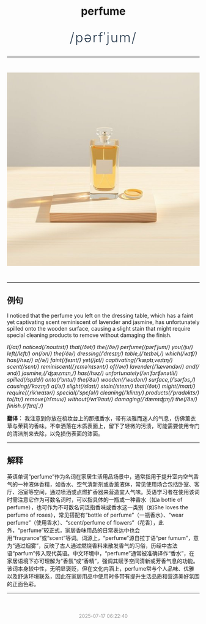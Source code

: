 <div align="center">

# perfume

<div style="margin: 30px 0;">
<h1 style="font-size: 2.5em; font-weight: 300; letter-spacing: 2px; margin: 0; color: #2c3e50;">
/pərfˈjum/
</h1>
</div>

</div>

---

<div align="center" style="margin: 40px 0;">

![perfume](images/perfume.png)

</div>

---

## 例句

I noticed that the perfume you left on the dressing table, which has a faint yet captivating scent reminiscent of lavender and jasmine, has unfortunately spilled onto the wooden surface, causing a slight stain that might require special cleaning products to remove without damaging the finish.

*I(/aɪ/) noticed(/ˈnoʊtɪst/) that(/ðət/) the(/ðə/) perfume(/pərfˈjum/) you(/ju/) left(/lɛft/) on(/ɔn/) the(/ðə/) dressing(/ˈdrɛsɪŋ/) table,(/ˈteɪbəl,/) which(/wɪʧ/) has(/həz/) a(/ə/) faint(/feɪnt/) yet(/jɛt/) captivating(/ˈkæptɪˌveɪtɪŋ/) scent(/sɛnt/) reminiscent(/ˌrɛməˈnɪsənt/) of(/əv/) lavender(/ˈlævəndər/) and(/ənd/) jasmine,(/ˈʤæzmɪn,/) has(/həz/) unfortunately(/ənˈfɔrʧənətli/) spilled(/spɪld/) onto(/ˈɔntu/) the(/ðə/) wooden(/ˈwʊdən/) surface,(/ˈsərfəs,/) causing(/ˈkɔzɪŋ/) a(/ə/) slight(/slaɪt/) stain(/steɪn/) that(/ðət/) might(/maɪt/) require(/ˌrikˈwaɪər/) special(/ˈspɛʃəl/) cleaning(/ˈklinɪŋ/) products(/ˈprɑdəkts/) to(/tɪ/) remove(/riˈmuv/) without(/wɪˈθaʊt/) damaging(/ˈdæmɪʤɪŋ/) the(/ðə/) finish.(/ˈfɪnɪʃ./)*

**翻译：** 我注意到你放在梳妆台上的那瓶香水，带有淡雅而迷人的气息，仿佛薰衣草与茉莉的香味。不幸洒落在木质表面上，留下了轻微的污渍，可能需要使用专门的清洁剂来去除，以免损伤表面的漆面。

---

## 解释

英语单词“perfume”作为名词在家居生活用品场景中，通常指用于提升室内空气香气的一种液体香精，如香水、空气清新剂或香薰液体，常见使用场合包括卧室、客厅、浴室等空间，通过喷洒或点燃扩香器来营造宜人气味。英语学习者在使用该词时需注意它作为可数名词时，可以指具体的一瓶或一种香水（如a bottle of perfume），也可作为不可数名词泛指香味或香水这一类别（如She loves the perfume of roses），常见搭配有“bottle of perfume”（一瓶香水）、“wear perfume”（使用香水）、“scent/perfume of flowers”（花香），此外，“perfume”较正式，家居香味用品的日常表达中也会用“fragrance”或“scent”等词。词源上，“perfume”源自拉丁语“per fumum”，意为“通过烟雾”，反映了古人通过燃烧香料来散发香气的习俗，历经中古法语“parfum”传入现代英语。中文环境中，“perfume”通常被准确译作“香水”，在家居语境下亦可理解为“香氛”或“香精”，强调其赋予空间清新或芳香气息的功能。该词本身较中性，无明显褒贬，但在文化内涵上，perfume常与个人品味、优雅以及舒适环境联系，因此在家居用品中使用时多带有提升生活品质和营造美好氛围的正面色彩。


---

<div align="center" style="margin-top: 50px;">
<small style="color: #999; font-size: 0.9em;">2025-07-17 06:22:40</small>
</div>
